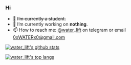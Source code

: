 ### Hi

- :telescope: ~~I’m currently a student.~~
- :seedling: I’m currently working on **nothing**.
- :mailbox: How to reach me: [@water_lift](https://t.me/water_lift) on telegram or email 0xWATERx0@gmail.com

[![water_lift's github stats](https://github-readme-stats.vercel.app/api?username=AsakuraMizu&show_icons=true)](https://github.com/anuraghazra/github-readme-stats)

[![water_lift's top langs](https://github-readme-stats.vercel.app/api/top-langs/?username=AsakuraMizu&layout=compact)](https://github.com/anuraghazra/github-readme-stats)

